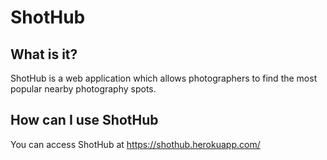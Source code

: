 # ShotHub

## What is it?
ShotHub is a web application which allows photographers to find the most popular nearby photography spots.

## How can I use ShotHub
You can access ShotHub at https://shothub.herokuapp.com/
